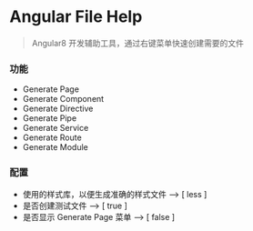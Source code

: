 # Angular File Help

> Angular8 开发辅助工具，通过右键菜单快速创建需要的文件

### 功能

- Generate Page
- Generate Component
- Generate Directive
- Generate Pipe
- Generate Service
- Generate Route
- Generate Module

### 配置

- 使用的样式库，以便生成准确的样式文件 --> [ less ]
- 是否创建测试文件 --> [ true ]
- 是否显示 Generate Page 菜单 --> [ false ]
